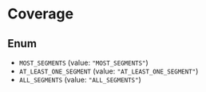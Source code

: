 # Coverage

## Enum

* `MOST_SEGMENTS` (value: `"MOST_SEGMENTS"`)
* `AT_LEAST_ONE_SEGMENT` (value: `"AT_LEAST_ONE_SEGMENT"`)
* `ALL_SEGMENTS` (value: `"ALL_SEGMENTS"`)
